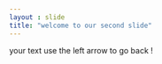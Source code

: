 ```yaml
---
layout : slide 
title: "welcome to our second slide"
---
```

your text 
use the left arrow to go back !
